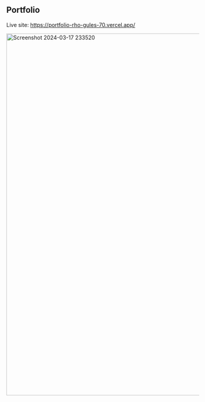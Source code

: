 ## Portfolio

Live site: https://portfolio-rho-gules-70.vercel.app/

<img width="945" alt="Screenshot 2024-03-17 233520" src="https://github.com/Mohaz24/Portfolio/assets/107796482/ff63d2fe-31cf-4a68-aa0c-b66ace459cf0">

